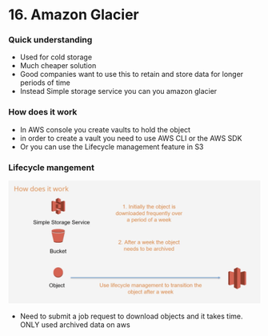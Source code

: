 # 16. Amazon Glacier

### Quick understanding

* Used for cold storage
* Much cheaper solution
* Good companies want to use this to retain and store data for longer periods of time
* Instead Simple storage service you can you amazon glacier

### How does it work

* In AWS console you create vaults to hold the object
* in order to create a vault you need to use AWS CLI or the AWS SDK
* Or you can use the Lifecycle management feature in S3

### Lifecycle mangement 

![](../../../.gitbook/assets/image%20%2847%29.png)

* Need to submit a job request to download objects and it takes time. ONLY used archived data on aws



